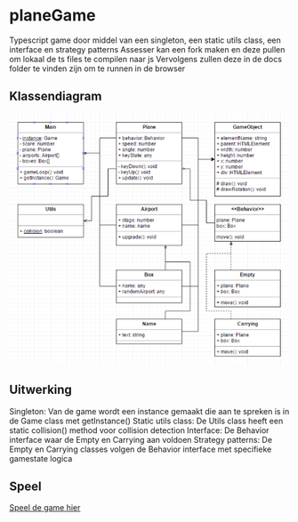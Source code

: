 # planeGame
Typescript game door middel van een singleton, een static utils class, een interface en strategy patterns
Assesser kan een fork maken en deze pullen om lokaal de ts files te compilen naar js
Vervolgens zullen deze in de docs folder te vinden zijn om te runnen in de browser


## Klassendiagram

![Klassendiagram](Klassendiagram.png?raw=true "Klassendiagram")


## Uitwerking

Singleton: Van de game wordt een instance gemaakt die aan te spreken is in de Game class met getInstance()
Static utils class: De Utils class heeft een static collision() method voor collision detection
Interface: De Behavior interface waar de Empty en Carrying aan voldoen
Strategy patterns: De Empty en Carrying classes volgen de Behavior interface met specifieke gamestate logica


## Speel

[Speel de game hier](https://florisschippers.github.io/planeGame/)
